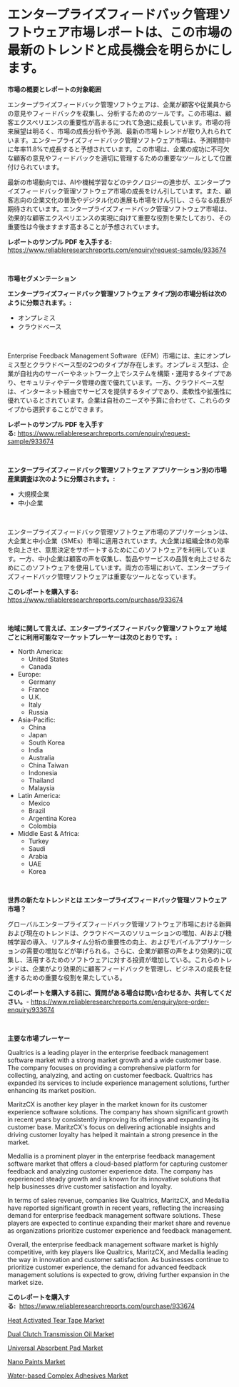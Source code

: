<p><h1>エンタープライズフィードバック管理ソフトウェア市場レポートは、この市場の最新のトレンドと成長機会を明らかにします。</h1></p><p><strong>市場の概要とレポートの対象範囲</strong></p>
<p><p>エンタープライズフィードバック管理ソフトウェアは、企業が顧客や従業員からの意見やフィードバックを収集し、分析するためのツールです。この市場は、顧客エクスペリエンスの重要性が高まるにつれて急速に成長しています。市場の将来展望は明るく、市場の成長分析や予測、最新の市場トレンドが取り入れられています。エンタープライズフィードバック管理ソフトウェア市場は、予測期間中に年率11.8%で成長すると予想されています。この市場は、企業の成功に不可欠な顧客の意見やフィードバックを適切に管理するための重要なツールとして位置付けられています。</p><p>最新の市場動向では、AIや機械学習などのテクノロジーの進歩が、エンタープライズフィードバック管理ソフトウェア市場の成長をけん引しています。また、顧客志向の企業文化の普及やデジタル化の進展も市場をけん引し、さらなる成長が期待されています。エンタープライズフィードバック管理ソフトウェア市場は、効果的な顧客エクスペリエンスの実現に向けて重要な役割を果たしており、その重要性は今後ますます高まることが予想されています。</p></p>
<p><strong>レポートのサンプル PDF を入手する:</strong> <a href="https://www.reliableresearchreports.com/enquiry/request-sample/933674">https://www.reliableresearchreports.com/enquiry/request-sample/933674</a></p>
<p>&nbsp;</p>
<p><strong>市場セグメンテーション</strong></p>
<p><strong>エンタープライズフィードバック管理ソフトウェア タイプ別の市場分析は次のように分類されます。:</strong></p>
<p><ul><li>オンプレミス</li><li>クラウドベース</li></ul></p>
<p>&nbsp;</p>
<p><p>Enterprise Feedback Management Software（EFM）市場には、主にオンプレミス型とクラウドベース型の2つのタイプが存在します。オンプレミス型は、企業が自社内のサーバーやネットワーク上でシステムを構築・運用するタイプであり、セキュリティやデータ管理の面で優れています。一方、クラウドベース型は、インターネット経由でサービスを提供するタイプであり、柔軟性や拡張性に優れているとされています。企業は自社のニーズや予算に合わせて、これらのタイプから選択することができます。</p></p>
<p><strong>レポートのサンプル PDF を入手する:</strong>&nbsp;<a href="https://www.reliableresearchreports.com/enquiry/request-sample/933674">https://www.reliableresearchreports.com/enquiry/request-sample/933674</a></p>
<p>&nbsp;</p>
<p><strong> エンタープライズフィードバック管理ソフトウェア アプリケーション別の市場産業調査は次のように分類されます。:</strong></p>
<p><ul><li>大規模企業</li><li>中小企業</li></ul></p>
<p>&nbsp;</p>
<p><p>エンタープライズフィードバック管理ソフトウェア市場のアプリケーションは、大企業と中小企業（SMEs）市場に適用されています。大企業は組織全体の効率を向上させ、意思決定をサポートするためにこのソフトウェアを利用しています。一方、中小企業は顧客の声を収集し、製品やサービスの品質を向上させるためにこのソフトウェアを使用しています。両方の市場において、エンタープライズフィードバック管理ソフトウェアは重要なツールとなっています。</p></p>
<p><strong>このレポートを購入する:</strong>&nbsp; <a href="https://www.reliableresearchreports.com/purchase/933674">https://www.reliableresearchreports.com/purchase/933674</a></p>
<p>&nbsp;</p>
<p><strong>地域に関して言えば、エンタープライズフィードバック管理ソフトウェア 地域ごとに利用可能なマーケットプレーヤーは次のとおりです。:</strong></p>
<p><ul>
    <li>
        North America:
        <ul>
            <li>United States</li>
            <li>Canada</li>
        </ul>
    </li>
    <li>
        Europe:
        <ul>
            <li>Germany</li>
            <li>France</li>
            <li>U.K.</li>
            <li>Italy</li>
            <li>Russia</li>
        </ul>
    </li>
    <li>
        Asia-Pacific:
        <ul>
            <li>China</li>
            <li>Japan</li>
            <li>South Korea</li>
            <li>India</li>
            <li>Australia</li>
            <li>China Taiwan</li>
            <li>Indonesia</li>
            <li>Thailand</li>
            <li>Malaysia</li>
        </ul>
    </li>
    <li>
        Latin America:
        <ul>
            <li>Mexico</li>
            <li>Brazil</li>
            <li>Argentina Korea</li>
            <li>Colombia</li>
        </ul>
    </li>
    <li>
        Middle East & Africa:
        <ul>
            <li>Turkey</li>
            <li>Saudi</li>
            <li>Arabia</li>
            <li>UAE</li>
            <li>Korea</li>
        </ul>
    </li>
    </ul></p>
<p>&nbsp;</p>
<p><strong>世界の新たなトレンドとは エンタープライズフィードバック管理ソフトウェア 市場？</strong></p>
<p><p>グローバルエンタープライズフィードバック管理ソフトウェア市場における新興および現在のトレンドは、クラウドベースのソリューションの増加、AIおよび機械学習の導入、リアルタイム分析の重要性の向上、およびモバイルアプリケーションの需要の増加などが挙げられる。さらに、企業が顧客の声をより効果的に収集し、活用するためのソフトウェアに対する投資が増加している。これらのトレンドは、企業がより効果的に顧客フィードバックを管理し、ビジネスの成長を促進するための重要な役割を果たしている。</p></p>
<p><strong>このレポートを購入する前に、質問がある場合は問い合わせるか、共有してください。</strong>- <a href="https://www.reliableresearchreports.com/enquiry/pre-order-enquiry/933674">https://www.reliableresearchreports.com/enquiry/pre-order-enquiry/933674</a></p>
<p>&nbsp;</p>
<p><strong>主要な市場プレーヤー</strong></p>
<p><p>Qualtrics is a leading player in the enterprise feedback management software market with a strong market growth and a wide customer base. The company focuses on providing a comprehensive platform for collecting, analyzing, and acting on customer feedback. Qualtrics has expanded its services to include experience management solutions, further enhancing its market position.</p><p>MaritzCX is another key player in the market known for its customer experience software solutions. The company has shown significant growth in recent years by consistently improving its offerings and expanding its customer base. MaritzCX's focus on delivering actionable insights and driving customer loyalty has helped it maintain a strong presence in the market.</p><p>Medallia is a prominent player in the enterprise feedback management software market that offers a cloud-based platform for capturing customer feedback and analyzing customer experience data. The company has experienced steady growth and is known for its innovative solutions that help businesses drive customer satisfaction and loyalty.</p><p>In terms of sales revenue, companies like Qualtrics, MaritzCX, and Medallia have reported significant growth in recent years, reflecting the increasing demand for enterprise feedback management software solutions. These players are expected to continue expanding their market share and revenue as organizations prioritize customer experience and feedback management.</p><p>Overall, the enterprise feedback management software market is highly competitive, with key players like Qualtrics, MaritzCX, and Medallia leading the way in innovation and customer satisfaction. As businesses continue to prioritize customer experience, the demand for advanced feedback management solutions is expected to grow, driving further expansion in the market size.</p></p>
<p><strong>このレポートを購入する:</strong>&nbsp;&nbsp;<a href="https://www.reliableresearchreports.com/purchase/933674">https://www.reliableresearchreports.com/purchase/933674</a></p>
<p><p><a href="https://github.com/suaretopek9/Market-Research-Report-List-1/blob/main/heat-activated-tear-tape-market.md">Heat Activated Tear Tape Market</a></p><p><a href="https://view.publitas.com/reportprime-1/dual-clutch-transmission-oil-market-size-focuses-on-market-dynamics-in-depth-analysis-and-future-projections-of-its-market-forecasted-for-period-from-2024-to-2031/">Dual Clutch Transmission Oil Market</a></p><p><a href="https://view.publitas.com/reportprime-1/universal-absorbent-pad-market-a-comprehensive-report-of-its-market-share-growth-trends-2024-2031/">Universal Absorbent Pad Market</a></p><p><a href="https://automatic-knee-4c7.notion.site/Nano-Paints-Market-Size-Growing-and-Forecasted-for-period-from-2024-2031-and-provides-complete-mar-7ab16dee865f4e17b398ed8dacf441f6">Nano Paints Market</a></p><p><a href="https://issuu.com/reportprime-2/docs/water-based-complex-adhesives-market-size-2030.ppt">Water-based Complex Adhesives Market</a></p></p>
